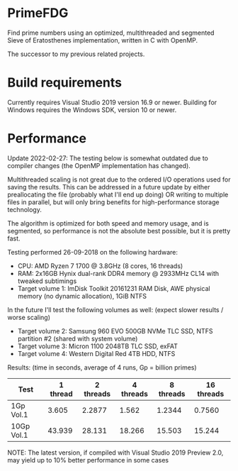 # PrimeFDG
Find prime numbers using an optimized, multithreaded and segmented Sieve of Eratosthenes implementation, written in C with OpenMP.

The successor to my previous related projects.

# Build requirements
Currently requires Visual Studio 2019 version 16.9 or newer. Building for Windows requires the Windows SDK, version 10 or newer.

# Performance
Update 2022-02-27: The testing below is somewhat outdated due to compiler changes (the OpenMP implementation has changed).

Multithreaded scaling is not great due to the ordered I/O operations used for saving the results. This can be addressed in a future update by either preallocating the file (probably what I'll end up doing) OR writing to multiple files in parallel, but will only bring benefits for high-performance storage technology.

The algorithm is optimized for both speed and memory usage, and is segmented, so performance is not the absolute best possible, but it is pretty fast.

Testing performed 26-09-2018 on the following hardware:
* CPU: AMD Ryzen 7 1700 @ 3.8GHz (8 cores, 16 threads)
* RAM: 2x16GB Hynix dual-rank DDR4 memory @ 2933MHz CL14 with tweaked subtimings
* Target volume 1: ImDisk Toolkit 20161231 RAM Disk, AWE physical memory (no dynamic allocation), 1GiB NTFS

In the future I'll test the following volumes as well: (expect slower results / worse scaling)
* Target volume 2: Samsung 960 EVO 500GB NVMe TLC SSD, NTFS partition #2 (shared with system volume)
* Target volume 3: Micron 1100 2048TB TLC SSD, exFAT
* Target volume 4: Western Digital Red 4TB HDD, NTFS

Results: (time in seconds, average of 4 runs, Gp = billion primes)

Test | 1 thread | 2 threads | 4 threads | 8 threads | 16 threads
--- | --- | --- | --- | --- | ---
1Gp Vol.1 | 3.605 | 2.2877 | 1.562 | 1.2344 | 0.7560
10Gp Vol.1 | 43.939 | 28.131 | 18.266 | 15.503 | 15.244

NOTE: The latest version, if compiled with Visual Studio 2019 Preview 2.0, may yield up to 10% better performance in some cases
